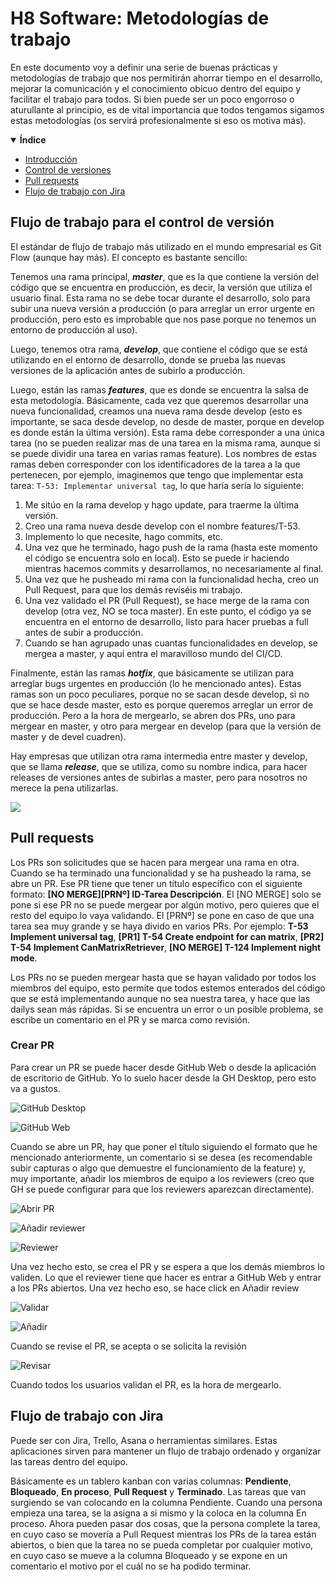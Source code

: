 # H8 Software: Metodologías de trabajo
En este documento voy a definir una serie de buenas prácticas y metodologías de trabajo que nos permitirán ahorrar tiempo en el desarrollo, mejorar la comunicación y el conocimiento obicuo dentro del equipo y facilitar el trabajo para todos. Si bien puede ser un poco engorroso o aturullante al principio, es de vital importancia que todos tengamos sigamos estas metodologías (os servirá profesionalmente si eso os motiva más).

<details open>
<summary><b>Índice</b></summary>

- [Introducción](#h8-software-metodologías-de-trabajo)
- [Control de versiones](#flujo-de-trabajo-para-el-control-de-versión)
- [Pull requests](#pull-requests)
- [Flujo de trabajo con Jira](#flujo-de-trabajo-con-jira)

</details>

## Flujo de trabajo para el control de versión
El estándar de flujo de trabajo más utilizado en el mundo empresarial es Git Flow (aunque hay más). El concepto es bastante sencillo: 

Tenemos una rama principal, ***master***, que es la que contiene la versión del código que se encuentra en producción, es decir, la versión que utiliza el usuario final. Esta rama no se debe tocar durante el desarrollo, solo para subir una nueva versión a producción (o para arreglar un error urgente en producción, pero esto es improbable que nos pase porque no tenemos un entorno de producción al uso). 

Luego, tenemos otra rama, ***develop***, que contiene el código que se está utilizando en el entorno de desarrollo, donde se prueba las nuevas versiones de la aplicación antes de subirlo a producción. 

Luego, están las ramas ***features***, que es donde se encuentra la salsa de esta metodología. Básicamente, cada vez que queremos desarrollar una nueva funcionalidad, creamos una nueva rama desde develop (esto es importante, se saca desde develop, no desde de master, porque en develop es donde están la última versión). Esta rama debe corresponder a una única tarea (no se pueden realizar mas de una tarea en la misma rama, aunque si se puede dividir una tarea en varias ramas feature). Los nombres de estas ramas deben corresponder con los identificadores de la tarea a la que pertenecen, por ejemplo, imaginemos que tengo que implementar esta tarea: `T-53: Implementar universal tag`, lo que haría sería lo siguiente:

1. Me sitúo en la rama develop y hago update, para traerme la última versión.
2. Creo una rama nueva desde develop con el nombre features/T-53.
3. Implemento lo que necesite, hago commits, etc.
4. Una vez que he terminado, hago push de la rama (hasta este momento el código se encuentra solo en local). Esto se puede ir haciendo mientras hacemos commits y desarrollamos, no necesariamente al final.
5. Una vez que he pusheado mi rama con la funcionalidad hecha, creo un Pull Request, para que los demás reviséis mi trabajo.
6. Una vez validado el PR (Pull Request), se hace merge de la rama con develop (otra vez, NO se toca master). En este punto, el código ya se encuentra en el entorno de desarrollo, listo para hacer pruebas a full antes de subir a producción.
7. Cuando se han agrupado unas cuantas funcionalidades en develop, se mergea a master, y aquí entra el maravilloso mundo del CI/CD.

Finalmente, están las ramas ***hotfix***, que básicamente se utilizan para arreglar bugs urgentes en producción (lo he mencionado antes). Estas ramas son un poco peculiares, porque no se sacan desde develop, si no que se hace desde master, esto es porque queremos arreglar un error de producción. Pero a la hora de mergearlo, se abren dos PRs, uno para mergear en master, y otro para mergear en develop (para que la versión de master y de devel cuadren).

Hay empresas que utilizan otra rama intermedia entre master y develop, que se llama ***release***, que se utiliza, como su nombre indica, para hacer releases de versiones antes de subirlas a master, pero para nosotros no merece la pena utilizarlas.

![](Docu/gitglow.png)

## Pull requests
Los PRs son solicitudes que se hacen para mergear una rama en otra. Cuando se ha terminado una funcionalidad y se ha pusheado la rama, se abre un PR. Ese PR tiene que tener un título específico con el siguiente formato: **[NO MERGE][PRNº] ID-Tarea Descripción**. El [NO MERGE] solo se pone si ese PR no se puede mergear por algún motivo, pero quieres que el resto del equipo lo vaya validando. El [PRNº] se pone en caso de que una tarea sea muy grande y se haya divido en varios PRs. Por ejemplo: **T-53 Implement universal tag**, **[PR1] T-54 Create endpoint for can matrix**, **[PR2] T-54 Implement CanMatrixRetriever**, **[NO MERGE] T-124 Implement night mode**.

Los PRs no se pueden mergear hasta que se hayan validado por todos los miembros del equipo, esto permite que todos estemos enterados del código que se está implementando aunque no sea nuestra tarea, y hace que las dailys sean más rápidas. Si se encuentra un error o un posible problema, se escribe un comentario en el PR y se marca como revisión.

### Crear PR
Para crear un PR se puede hacer desde GitHub Web o desde la aplicación de escritorio de GitHub. Yo lo suelo hacer desde la GH Desktop, pero esto va a gustos.

![GitHub Desktop](Docu/Captura%20de%20Pantalla%202022-09-09%20a%20las%2022.30.54.png)

![GitHub Web](Docu/Captura%20de%20Pantalla%202022-09-09%20a%20las%2022.31.25.png)

Cuando se abre un PR, hay que poner el título siguiendo el formato que he mencionado anteriormente, un comentario si se desea (es recomendable subir capturas o algo que demuestre el funcionamiento de la feature) y, muy importante, añadir los miembros de equipo a los reviewers (creo que GH se puede configurar para que los reviewers aparezcan directamente).

![Abrir PR](Docu/Captura%20de%20Pantalla%202022-09-09%20a%20las%2022.35.25.png)

![Añadir reviewer](Docu/Captura%20de%20Pantalla%202022-09-09%20a%20las%2022.36.16.png)

![Reviewer](Docu/Captura%20de%20Pantalla%202022-09-09%20a%20las%2022.37.34.png)

Una vez hecho esto, se crea el PR y se espera a que los demás miembros lo validen. Lo que el reviewer tiene que hacer es entrar a GitHub Web y entrar a los PRs abiertos. Una vez hecho eso, se hace click en Añadir review

![Validar](Docu/Captura%20de%20Pantalla%202022-09-09%20a%20las%2022.39.43.png)

![Añadir](Docu/Captura%20de%20Pantalla%202022-09-09%20a%20las%2022.40.05.png)

Cuando se revise el PR, se acepta o se solicita la revisión

![Revisar](Docu/Captura%20de%20Pantalla%202022-09-09%20a%20las%2022.41.43.png)

Cuando todos los usuarios validan el PR, es la hora de mergearlo.


## Flujo de trabajo con Jira
Puede ser con Jira, Trello, Asana o herramientas similares. Estas aplicaciones sirven para mantener un flujo de trabajo ordenado y organizar las tareas dentro del equipo. 

Básicamente es un tablero kanban con varias columnas: **Pendiente**, **Bloqueado**, **En proceso**, **Pull Request** y **Terminado**. Las tareas que van surgiendo se van colocando en la columna Pendiente. Cuando una persona empieza una tarea, se la asigna a si mismo y la coloca en la columna En proceso. Ahora pueden pasar dos cosas, que la persona complete la tarea, en cuyo caso se movería a Pull Request mientras los PRs de la tarea están abiertos, o bien que la tarea no se pueda completar por cualquier motivo, en cuyo caso se mueve a la columna Bloqueado y se expone en un comentario el motivo por el cuál no se ha podido terminar.
